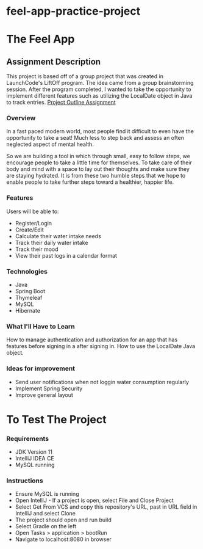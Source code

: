 # feel-app-practice-project
# The Feel App
## Assignment Description
This project is based off of a group project that was created in LaunchCode's LiftOff program. The idea came from 
a group brainstorming session. After the program completed, I wanted to take the opportunity to implement different features such as utilizing 
the LocalDate object in Java to track entries.
[Project Outline Assignment](https://education.launchcode.org/liftoff/modules/assignments/project-outline)

### Overview
In a fast paced modern world, most people find it difficult to even have the opportunity to take a seat! 
Much less to step back and assess an often neglected aspect of mental health.

So we are building a tool in which through small, easy to follow steps, we encourage people to take a little time for themselves. 
To take care of their body and mind with a space to lay out their thoughts and make sure they are staying hydrated. 
It is from these two humble steps that we hope to enable people to take further steps toward a healthier, happier life.

### Features
Users will be able to:
 * Register/Login
 * Create/Edit
 * Calculate their water intake needs
 * Track their daily water intake
 * Track their mood
 * View their past logs in a calendar format
### Technologies
 * Java
 * Spring Boot
 * Thymeleaf
 * MySQL
 * Hibernate
### What I'll Have to Learn
How to manage authentication and authorization for an app that has features before signing in a after signing in. How to use the LocalDate Java object. 
### Ideas for improvement
* Send user notifications when not loggin water consumption regularly
* Implement Spring Security
* Improve general layout
# To Test The Project
### Requirements
* JDK Version 11
* IntelliJ IDEA CE
*  MySQL running
### Instructions
* Ensure MySQL is running
* Open IntelliJ - If a project is open, select File and Close Project
* Select Get From VCS and copy this repository's URL, past in URL field in IntelliJ and select Clone
* The project should open and run build
* Select Gradle on the left
* Open Tasks > application > bootRun
* Navigate to localhost:8080 in browser
